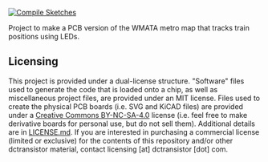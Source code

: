 [![Compile Sketches](https://github.com/LArkema/WMATA_PCB/actions/workflows/compile-sketches.yml/badge.svg)](https://github.com/LArkema/WMATA_PCB/actions/workflows/compile-sketches.yml)

Project to make a PCB version of the WMATA metro map that tracks train positions using LEDs.

## Licensing
This project is provided under a dual-license structure. "Software" files used to generate the code that is loaded onto a chip, as well as miscellaneous project files, are provided under an MIT license. Files used to create the physical PCB boards (i.e. SVG and KiCAD files) are provided under a [Creative Commons BY-NC-SA-4.0](https://creativecommons.org/licenses/by-nc-sa/4.0/) license (i.e. feel free to make derivative boards for personal use, but do not sell them). Additional details are in [LICENSE.md](LICENSE.md). If you are interested in purchasing a commercial license (limited or exclusive) for the contents of this repository and/or other dctransistor material, contact licensing [at] dctransistor [dot] com.
